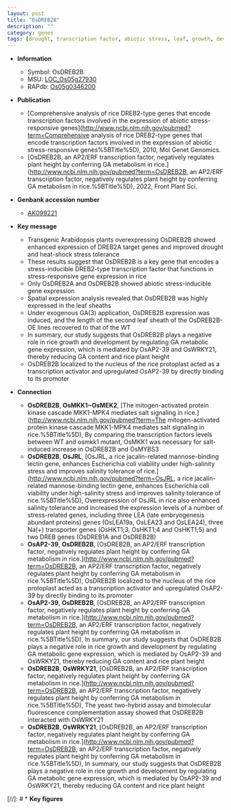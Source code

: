 ```yaml
---
layout: post
title: "OsDREB2B"
description: ""
category: genes
tags: [drought, transcription factor, abiotic stress, leaf, growth, development, sheath, nucleus, ga,  ga , height, plant height, GA, transcription activator]
---
```


* **Information**  
    + Symbol: OsDREB2B  
    + MSU: [LOC_Os05g27930](http://rice.uga.edu/cgi-bin/ORF_infopage.cgi?orf=LOC_Os05g27930)  
    + RAPdb: [Os05g0346200](https://rapdb.dna.affrc.go.jp/locus/?name=Os05g0346200)  

* **Publication**  
    + [Comprehensive analysis of rice DREB2-type genes that encode transcription factors involved in the expression of abiotic stress-responsive genes](http://www.ncbi.nlm.nih.gov/pubmed?term=Comprehensive analysis of rice DREB2-type genes that encode transcription factors involved in the expression of abiotic stress-responsive genes%5BTitle%5D), 2010, Mol Genet Genomics.
    + [OsDREB2B, an AP2/ERF transcription factor, negatively regulates plant height by conferring GA metabolism in rice.](http://www.ncbi.nlm.nih.gov/pubmed?term=OsDREB2B, an AP2/ERF transcription factor, negatively regulates plant height by conferring GA metabolism in rice.%5BTitle%5D), 2022, Front Plant Sci.

* **Genbank accession number**  
    + [AK099221](http://www.ncbi.nlm.nih.gov/nuccore/AK099221)

* **Key message**  
    + Transgenic Arabidopsis plants overexpressing OsDREB2B showed enhanced expression of DREB2A target genes and improved drought and heat-shock stress tolerance
    + These results suggest that OsDREB2B is a key gene that encodes a stress-inducible DREB2-type transcription factor that functions in stress-responsive gene expression in rice
    + Only OsDREB2A and OsDREB2B showed abiotic stress-inducible gene expression
    + Spatial expression analysis revealed that OsDREB2B was highly expressed in the leaf sheaths
    + Under exogenous GA(3) application, OsDREB2B expression was induced, and the length of the second leaf sheath of the OsDREB2B-OE lines recovered to that of the WT
    + In summary, our study suggests that OsDREB2B plays a negative role in rice growth and development by regulating GA metabolic gene expression, which is mediated by OsAP2-39 and OsWRKY21, thereby reducing GA content and rice plant height
    + OsDREB2B localized to the nucleus of the rice protoplast acted as a transcription activator and upregulated OsAP2-39 by directly binding to its promoter

* **Connection**  
    + __OsDREB2B__, __OsMKK1~OsMEK2__, [The mitogen-activated protein kinase cascade MKK1-MPK4 mediates salt signaling in rice.](http://www.ncbi.nlm.nih.gov/pubmed?term=The mitogen-activated protein kinase cascade MKK1-MPK4 mediates salt signaling in rice.%5BTitle%5D), By comparing the transcription factors levels between WT and osmkk1 mutant, OsMKK1 was necessary for salt-induced increase in OsDREB2B and OsMYBS3
    + __OsDREB2B__, __OsJRL__, [OsJRL, a rice jacalin-related mannose-binding lectin gene, enhances Escherichia coli viability under high-salinity stress and improves salinity tolerance of rice.](http://www.ncbi.nlm.nih.gov/pubmed?term=OsJRL, a rice jacalin-related mannose-binding lectin gene, enhances Escherichia coli viability under high-salinity stress and improves salinity tolerance of rice.%5BTitle%5D), Overexpression of OsJRL in rice also enhanced salinity tolerance and increased the expression levels of a number of stress-related genes, including three LEA (late embryogenesis abundant proteins) genes (OsLEA19a, OsLEA23 and OsLEA24), three Na(+) transporter genes (OsHKT1;3, OsHKT1;4 and OsHKT1;5) and two DREB genes (OsDREB1A and OsDREB2B)
    + __OsAP2-39__, __OsDREB2B__, [OsDREB2B, an AP2/ERF transcription factor, negatively regulates plant height by conferring GA metabolism in rice.](http://www.ncbi.nlm.nih.gov/pubmed?term=OsDREB2B, an AP2/ERF transcription factor, negatively regulates plant height by conferring GA metabolism in rice.%5BTitle%5D),  OsDREB2B localized to the nucleus of the rice protoplast acted as a transcription activator and upregulated OsAP2-39 by directly binding to its promoter
    + __OsAP2-39__, __OsDREB2B__, [OsDREB2B, an AP2/ERF transcription factor, negatively regulates plant height by conferring GA metabolism in rice.](http://www.ncbi.nlm.nih.gov/pubmed?term=OsDREB2B, an AP2/ERF transcription factor, negatively regulates plant height by conferring GA metabolism in rice.%5BTitle%5D),  In summary, our study suggests that OsDREB2B plays a negative role in rice growth and development by regulating GA metabolic gene expression, which is mediated by OsAP2-39 and OsWRKY21, thereby reducing GA content and rice plant height
    + __OsDREB2B__, __OsWRKY21__, [OsDREB2B, an AP2/ERF transcription factor, negatively regulates plant height by conferring GA metabolism in rice.](http://www.ncbi.nlm.nih.gov/pubmed?term=OsDREB2B, an AP2/ERF transcription factor, negatively regulates plant height by conferring GA metabolism in rice.%5BTitle%5D),  The yeast two-hybrid assay and bimolecular fluorescence complementation assay showed that OsDREB2B interacted with OsWRKY21
    + __OsDREB2B__, __OsWRKY21__, [OsDREB2B, an AP2/ERF transcription factor, negatively regulates plant height by conferring GA metabolism in rice.](http://www.ncbi.nlm.nih.gov/pubmed?term=OsDREB2B, an AP2/ERF transcription factor, negatively regulates plant height by conferring GA metabolism in rice.%5BTitle%5D),  In summary, our study suggests that OsDREB2B plays a negative role in rice growth and development by regulating GA metabolic gene expression, which is mediated by OsAP2-39 and OsWRKY21, thereby reducing GA content and rice plant height

[//]: # * **Key figures**  


